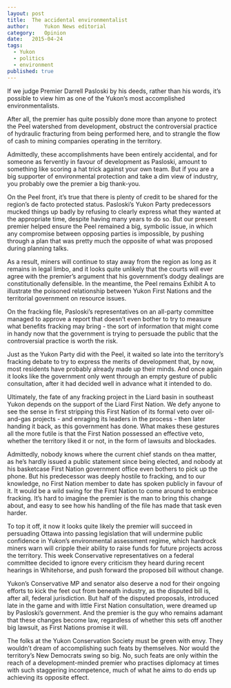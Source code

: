 ```yaml
---
layout:	post
title:	The accidental environmentalist
author:     Yukon News editorial
category:	Opinion
date:	2015-04-24
tags: 
  - Yukon
  - politics
  - environment
published: true
---
```


If we judge Premier Darrell Pasloski by his deeds, rather than his words, it’s possible to view him as one of the Yukon’s most accomplished environmentalists. <!-- BREAK -->

After all, the premier has quite possibly done more than anyone to protect the Peel watershed from development, obstruct the controversial practice of hydraulic fracturing from being performed here, and to strangle the flow of cash to mining companies operating in the territory.

Admittedly, these accomplishments have been entirely accidental, and for someone as fervently in favour of development as Pasloski, amount to something like scoring a hat trick against your own team. But if you are a big supporter of environmental protection and take a dim view of industry, you probably owe the premier a big thank-you.

On the Peel front, it’s true that there is plenty of credit to be shared for the region’s de facto protected status. Pasloski’s Yukon Party predecessors mucked things up badly by refusing to clearly express what they wanted at the appropriate time, despite having many years to do so. But our present premier helped ensure the Peel remained a big, symbolic issue, in which any compromise between opposing parties is impossible, by pushing through a plan that was pretty much the opposite of what was proposed during planning talks.

As a result, miners will continue to stay away from the region as long as it remains in legal limbo, and it looks quite unlikely that the courts will ever agree with the premier’s argument that his government’s dodgy dealings are constitutionally defensible. In the meantime, the Peel remains Exhibit A to illustrate the poisoned relationship between Yukon First Nations and the territorial government on resource issues.

On the fracking file, Pasloski’s representatives on an all-party committee managed to approve a report that doesn’t even bother to try to measure what benefits fracking may bring - the sort of information that might come in handy now that the government is trying to persuade the public that the controversial practice is worth the risk.

Just as the Yukon Party did with the Peel, it waited so late into the territory’s fracking debate to try to express the merits of development that, by now, most residents have probably already made up their minds. And once again it looks like the government only went through an empty gesture of public consultation, after it had decided well in advance what it intended to do.

Ultimately, the fate of any fracking project in the Liard basin in southeast Yukon depends on the support of the Liard First Nation. We defy anyone to see the sense in first stripping this First Nation of its formal veto over oil-and-gas projects - and enraging its leaders in the process - then later handing it back, as this government has done. What makes these gestures all the more futile is that the First Nation possessed an effective veto, whether the territory liked it or not, in the form of lawsuits and blockades.

Admittedly, nobody knows where the current chief stands on thea matter, as he’s hardly issued a public statement since being elected, and nobody at his basketcase First Nation government office even bothers to pick up the phone. But his predecessor was deeply hostile to fracking, and to our knowledge, no First Nation member to date has spoken publicly in favour of it. It would be a wild swing for the First Nation to come around to embrace fracking. It’s hard to imagine the premier is the man to bring this change about, and easy to see how his handling of the file has made that task even harder.

To top it off, it now it looks quite likely the premier will succeed in persuading Ottawa into passing legislation that will undermine public confidence in Yukon’s environmental assessment regime, which hardrock miners warn will cripple their ability to raise funds for future projects across the territory. This week Conservative representatives on a federal committee decided to ignore every criticism they heard during recent hearings in Whitehorse, and push forward the proposed bill without change.

Yukon’s Conservative MP and senator also deserve a nod for their ongoing efforts to kick the feet out from beneath industry, as the disputed bill is, after all, federal jurisdiction. But half of the disputed proposals, introduced late in the game and with little First Nation consultation, were dreamed up by Pasloski’s government. And the premier is the guy who remains adamant that these changes become law, regardless of whether this sets off another big lawsuit, as First Nations promise it will.

The folks at the Yukon Conservation Society must be green with envy. They wouldn’t dream of accomplishing such feats by themselves. Nor would the territory’s New Democrats swing so big. No, such feats are only within the reach of a development-minded premier who practises diplomacy at times with such staggering incompetence, much of what he aims to do ends up achieving its opposite effect.
